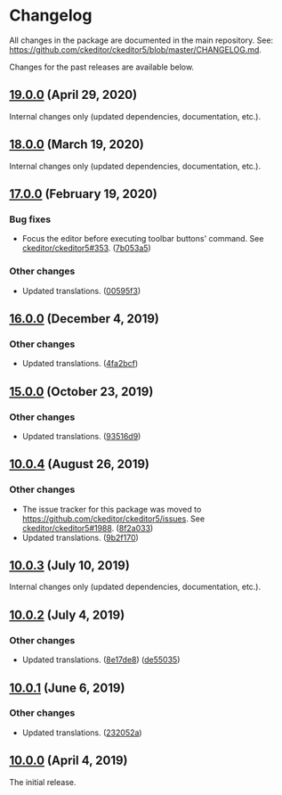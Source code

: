 Changelog
=========

All changes in the package are documented in the main repository. See: https://github.com/ckeditor/ckeditor5/blob/master/CHANGELOG.md.

Changes for the past releases are available below.

## [19.0.0](https://github.com/ckeditor/ckeditor5-remove-format/compare/v18.0.0...v19.0.0) (April 29, 2020)

Internal changes only (updated dependencies, documentation, etc.).


## [18.0.0](https://github.com/ckeditor/ckeditor5-remove-format/compare/v17.0.0...v18.0.0) (March 19, 2020)

Internal changes only (updated dependencies, documentation, etc.).


## [17.0.0](https://github.com/ckeditor/ckeditor5-remove-format/compare/v16.0.0...v17.0.0) (February 19, 2020)

### Bug fixes

* Focus the editor before executing toolbar buttons' command. See [ckeditor/ckeditor5#353](https://github.com/ckeditor/ckeditor5/issues/353). ([7b053a5](https://github.com/ckeditor/ckeditor5-remove-format/commit/7b053a5))

### Other changes

* Updated translations. ([00595f3](https://github.com/ckeditor/ckeditor5-remove-format/commit/00595f3))


## [16.0.0](https://github.com/ckeditor/ckeditor5-remove-format/compare/v15.0.0...v16.0.0) (December 4, 2019)

### Other changes

* Updated translations. ([4fa2bcf](https://github.com/ckeditor/ckeditor5-remove-format/commit/4fa2bcf))


## [15.0.0](https://github.com/ckeditor/ckeditor5-remove-format/compare/v10.0.4...v15.0.0) (October 23, 2019)

### Other changes

* Updated translations. ([93516d9](https://github.com/ckeditor/ckeditor5-remove-format/commit/93516d9))


## [10.0.4](https://github.com/ckeditor/ckeditor5-remove-format/compare/v10.0.3...v10.0.4) (August 26, 2019)

### Other changes

* The issue tracker for this package was moved to https://github.com/ckeditor/ckeditor5/issues. See [ckeditor/ckeditor5#1988](https://github.com/ckeditor/ckeditor5/issues/1988). ([8f2a033](https://github.com/ckeditor/ckeditor5-remove-format/commit/8f2a033))
* Updated translations. ([9b2f170](https://github.com/ckeditor/ckeditor5-remove-format/commit/9b2f170))


## [10.0.3](https://github.com/ckeditor/ckeditor5-remove-format/compare/v10.0.2...v10.0.3) (July 10, 2019)

Internal changes only (updated dependencies, documentation, etc.).


## [10.0.2](https://github.com/ckeditor/ckeditor5-remove-format/compare/v10.0.1...v10.0.2) (July 4, 2019)

### Other changes

* Updated translations. ([8e17de8](https://github.com/ckeditor/ckeditor5-remove-format/commit/8e17de8)) ([de55035](https://github.com/ckeditor/ckeditor5-remove-format/commit/de55035))


## [10.0.1](https://github.com/ckeditor/ckeditor5-remove-format/compare/v10.0.0...v10.0.1) (June 6, 2019)

### Other changes

* Updated translations. ([232052a](https://github.com/ckeditor/ckeditor5-remove-format/commit/232052a))


## [10.0.0](https://github.com/ckeditor/ckeditor5-remove-format/tree/v10.0.0) (April 4, 2019)

The initial release.
